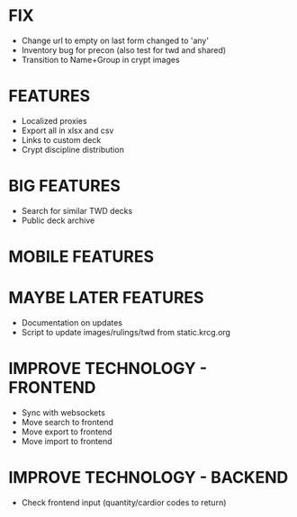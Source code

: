 # FIX
* Change url to empty on last form changed to 'any'
* Inventory bug for precon (also test for twd and shared)
* Transition to Name+Group in crypt images

# FEATURES
* Localized proxies
* Export all in xlsx and csv
* Links to custom deck
* Crypt discipline distribution

# BIG FEATURES
* Search for similar TWD decks
* Public deck archive

# MOBILE FEATURES

# MAYBE LATER FEATURES
* Documentation on updates
* Script to update images/rulings/twd from static.krcg.org

# IMPROVE TECHNOLOGY - FRONTEND
* Sync with websockets
* Move search to frontend
* Move export to frontend
* Move import to frontend

# IMPROVE TECHNOLOGY - BACKEND
* Check frontend input (quantity/cardior codes to return)
